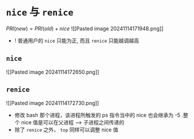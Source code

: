 # `nice` 与 `renice`
$PRI(new) = PRI(old) + nice$
![[Pasted image 20241114171948.png]]
- ! 普通用户的 `nice` 只能为正, 而且 `renice` 只能越调越高
## `nice`
![[Pasted image 20241114172650.png]]
## `renice`
![[Pasted image 20241114172730.png]]
- 修改 bash 那个进程，该进程所触发的 ps 指令当中的 nice 也会继承为 -5 .整个 nice 值是可以在父进程 --> 子进程之间传递的
- 除了 `renice` 之外， `top` 同样可以调整 nice 值

